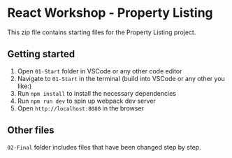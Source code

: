 # React Workshop - Property Listing

This zip file contains starting files for the Property Listing project.

## Getting started
1. Open `01-Start` folder in VSCode or any other code editor
2. Navigate to `01-Start` in the terminal (build into VSCode or any other you like:)
3. Run `npm install` to install the necessary dependencies
4. Run `npm run dev` to spin up webpack dev server
5. Open `http://localhost:8080` in the browser

## Other files
`02-Final` folder includes files that have been changed step by step.
